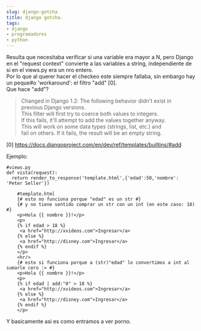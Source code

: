 ```yaml
---
slug: django-gotcha  
title: django gotcha.  
tags:  
- django  
- programadores  
- python  
---
```

  
Resulta que necesitaba verificar si una variable era mayor a N, pero Django en el "request context" convierte a las variables a string, independiente de si en el views.py era un nro entero.  
Por lo que al querer hacer el checkeo este siempre fallaba, sin embargo hay un peque#o 'workaround': el filtro "add" [0].  
Que hace "add"?  
  
  
> Changed in Django 1.2: The following behavior didn't exist in  
 previous Django versions.  
 This filter will first try to coerce both values to integers.  
 If this fails, it'll attempt to add the values together anyway.  
 This will work on some data types (strings, list, etc.) and  
 fail on others. If it fails, the result will be an empty string.  
  
  
[0] https://docs.djangoproject.com/en/dev/ref/templates/builtins/#add  
  
Ejemplo:  
  
      
      
    #views.py  
    def vista(request):  
      return render_to_response('template.html',{'edad':50,'nombre': 'Peter Seller'})  
      
  
  
  
  
```      
    #template.html  
    {# esto no funciona porque "edad" es un str #}  
    {# y no tiene sentido comprar un str con un int (en este caso: 18) #}  
    <p>Hola {{ nombre }}!</p>  
    <p>  
    {% if edad > 18 %}  
     <a href="http://xvideos.com">Ingresar</a>  
    {% else %}  
     <a href="http://disney.com">Ingresar</a>  
    {% endif %}  
    </p>  
    <hr/>  
    {# esto si funciona porque a (str)"edad" lo convertimos a int al sumarle cero :> #}  
    <p>Hola {{ nombre }}!</p>  
    <p>  
    {% if edad | add:"0" > 18 %}  
     <a href="http://xvideos.com">Ingresar</a>  
    {% else %}  
     <a href="http://disney.com">Ingresar</a>  
    {% endif %}  
    </p>  
```   
  
  
  
Y basicamente asi es como entramos a ver porno.  
